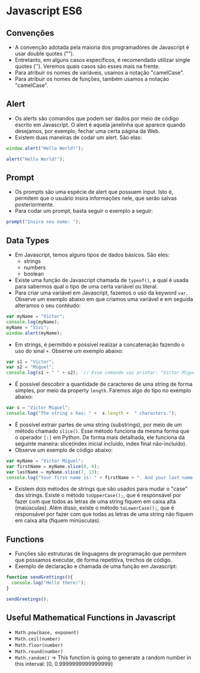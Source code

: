 # Javascript ES6

## Convenções
* A convenção adotada pela maioria dos programadores de Javascript é usar double quotes ("").
* Entretanto, em alguns casos específicos, é recomendado utilizar single quotes (''). Veremos quais casos são esses mais na frente.
* Para atribuir os nomes de variáveis, usamos a notação "camelCase".
* Para atribuir os nomes de funções, também usamos a notação "camelCase".

## Alert
* Os alerts são comandos que podem ser dados por meio de código escrito em Javascript. O alert é aquela janelinha que aparece quando desejamos, por exemplo, fechar uma certa página da Web.
* Existem duas maneiras de codar um alert. São elas:
```javascript
window.alert("Hello World!");

alert("Hello World!");
```

## Prompt
* Os prompts são uma espécie de alert que possuem input. Isto é, permitem que o usuário insira informações nele, que serão salvas posteriormente.
* Para codar um prompt, basta seguir o exemplo a seguir:
```javascript
prompt("Insira seu nome: ");
```

## Data Types
* Em Javascript, temos alguns tipos de dados básicos. São eles:
  * strings
  * numbers
  * boolean
* Existe uma função de Javascript chamada de ```typeof()```, a qual é usada para sabermos qual o tipo de uma certa variável ou literal.
* Para criar uma variável em Javascript, fazemos o uso da keyword ```var```. Observe um exemplo abaixo em que criamos uma variável e em seguida alteramos o seu contéudo:
```javascript
var myName = "Victor";
console.log(myName);
myName = "Vivi";
window.alert(myName);
```
* Em strings, é permitido e possível realizar a concatenação fazendo o uso do sinal ```+```. Observe um exemplo abaixo:
```javascript
var s1 = "Victor";
var s2 = "Miguel";
console.log(s1 + " " + s2);  // Esse comando vai printar: "Victor Miguel".
```
* É possível descobrir a quantidade de caracteres de uma string de forma simples, por meio da property ```length```.  Faremos algo do tipo no exemplo abaixo:
```javascript
var s = "Victor Miguel";
console.log("The string s has: " +  s.length +  " characters.");
```
* É possível extrair partes de uma string (substrings), por meio de um método chamado ```slice()```. Esse método funciona da mesma forma que o operador ```[:]``` em Python. De forma mais detalhada, ele funciona da seguinte maneira: slice(index inicial incluído, index final não-incluído).
* Observe um exemplo de código abaixo:
```javascript
var myName = "Victor Miguel";
var firstName = myName.slice(0, 6);
var lastName = myName.slice(7, 13);
console.log("Your first name is: " + firstName + ". And your last name is: " + lastName);
```
* Existem dois métodos de strings que são usados para mudar o "case" das strings. Existe o método ```toUpperCase();```, que é responsável por fazer com que todos as letras de uma string fiquem em caixa alta (maiúsculas). Além disso, existe o método ```toLowerCase();```, que é responsável por fazer com que todas as letras de uma string não fiquem em caixa alta (fiquem minúsculas).

## Functions
* Funções são estruturas de linguagens de programação que permitem que possamos executar, de forma repetitiva, trechos de código.
* Exemplo de declaração e chamada de uma função em Javascript:
```javascript
function sendGrettings(){
  console.log("Hello there!");
}

sendGreetings();
```

## Useful Mathematical Functions in Javascript
* ```Math.pow(base, exponent)```
* ```Math.ceil(number)```
* ```Math.floor(number)```
* ```Math.round(number)```
* ```Math.random()``` -> This function is going to generate a random number in this interval: [0, 0.9999999999999999]

